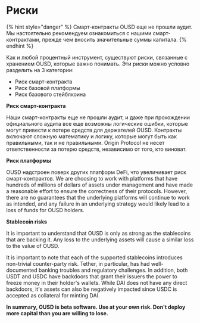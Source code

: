# Риски

{% hint style="danger" %}
Смарт-контракты OUSD еще не прошли аудит. Мы настоятельно рекомендуем ознакомиться с нашими смарт-контрактами, прежде чем вносить значительные суммы капитала.
{% endhint %}

Как и любой процентный инструмент, существуют риски, связанные с хранением OUSD, которые важно понимать. Эти риски можно условно разделить на 3 категории:

* Риск смарт-контракта
* Риск базовой платформы
* Риск базового стейблкоина

**Риск смарт-контракта**

Наши смарт-контракты еще не прошли аудит, и даже при прохождении официального аудита все еще возможны логические ошибки, которые могут привести к потере средств для держателей OUSD. Контракты включают сложную математику и логику, которые могут быть как правильными, так и не правильными. Origin Protocol не несет ответственности за потерю средств, независимо от того, кто виноват.

**Риск платформы**

OUSD надстроен поверх других платформ DeFi, что увеличивает риск смарт-контрактов. We are choosing to work with platforms that have hundreds of millions of dollars of assets under management and have made a reasonable effort to ensure the correctness of their protocols. However, there are no guarantees that the underlying platforms will continue to work as intended, and any failure in an underlying strategy would likely lead to a loss of funds for OUSD holders.

**Stablecoin risks**

It is important to understand that OUSD is only as strong as the stablecoins that are backing it. Any loss to the underlying assets will cause a similar loss to the value of OUSD.

It is important to note that each of the supported stablecoins introduces non-trivial counter-party risk. Tether, in particular, has had well-documented banking troubles and regulatory challenges. In addition, both USDT and USDC have backdoors that grant their issuers the power to freeze money in their holder's wallets. While DAI does not have any direct backdoors, it's assets can also be negatively impacted since USDC is accepted as collateral for minting DAI.

**In summary, OUSD is beta software. Use at your own risk. Don't deploy more capital than you are willing to lose.**







